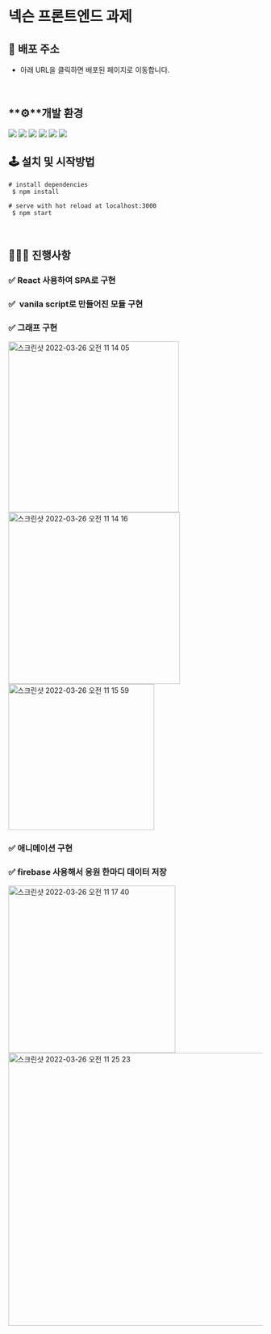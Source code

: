 # 넥슨 프론트엔드 과제

## 🔗 배포 주소

- 아래 URL을 클릭하면 배포된 페이지로 이동합니다.
    

<br>

## **⚙**개발 환경
 <img src="https://img.shields.io/badge/JavaScript-323330?style=for-the-badge&logo=javascript&logoColor=F7DF1E"> <img src="https://img.shields.io/badge/React-20232A?style=for-the-badge&logo=react&logoColor=61DAFB"> <img src="https://img.shields.io/badge/Redux-593D88?style=for-the-badge&logo=redux&logoColor=white"> <img src="https://img.shields.io/badge/emotion/styled-C071BE.svg?&style=for-the-badge&logo=emotion&logoColor=white"> <img src="https://img.shields.io/badge/Heroku-430098?style=for-the-badge&logo=heroku&logoColor=white"> <img src="https://img.shields.io/badge/Netlify-00C7B7?style=for-the-badge&logo=netlify&logoColor=white"> 

## 

## 🕹 설치 및 시작방법

```
# install dependencies
 $ npm install

# serve with hot reload at localhost:3000
 $ npm start
```

<br>

## 👩🏻‍💻 진행사항

### ✅ React 사용하여 SPA로 구현
### ✅  vanila script로 만들어진 모듈 구현

### ✅ 그래프 구현
<img width="338" alt="스크린샷 2022-03-26 오전 11 14 05" src="https://user-images.githubusercontent.com/81206124/160227839-0ff01a3e-a0aa-4b3f-ba6c-fc17b620c679.png"><img width="340" alt="스크린샷 2022-03-26 오전 11 14 16" src="https://user-images.githubusercontent.com/81206124/160227842-6f673a81-e4cc-4355-b518-d44d90638507.png"><img width="289" alt="스크린샷 2022-03-26 오전 11 15 59" src="https://user-images.githubusercontent.com/81206124/160227843-6afcab43-b575-40a8-adf3-20aeacaa910f.png">


### ✅ 애니메이션 구현

### ✅ firebase 사용해서 응원 한마디 데이터 저장
<img width="331" alt="스크린샷 2022-03-26 오전 11 17 40" src="https://user-images.githubusercontent.com/81206124/160227848-3ec4668c-75d3-4efc-911b-7c045fd5f664.png"> <img width="540" alt="스크린샷 2022-03-26 오전 11 25 23" src="https://user-images.githubusercontent.com/81206124/160227851-a28669d9-42d8-4859-9c07-70d0c63d1e79.png">



<br>
